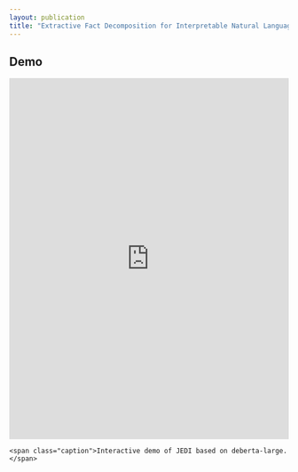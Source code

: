```yaml
---
layout: publication
title: "Extractive Fact Decomposition for Interpretable Natural Language Inference in one Forward Pass"
---
```


<h2>Demo</h2>

<div class="image-caption">

  <iframe class="frame" src="https://jedi.nicpopovic.com/demo/?__fullscreen=true" frameborder="0" width="100%" height="650" style="width: 100%; height: 650px;"></iframe>

  <script>
    function adjustIframeHeight() {
      const iframe = document.querySelector('.frame');
      if (!iframe) {
        setTimeout(adjustIframeHeight, 100);
        return;
      }
      if (window.innerWidth <= 452) {
        iframe.style.height = '1000px'; // Set height to 750px for mobile
      } else {
        iframe.style.height = '650px'; // Default height for larger screens
      }
    }

    // Adjust iframe height on load and when the window is resized
    window.onload = adjustIframeHeight;
    window.onresize = adjustIframeHeight;
  </script>
    <span class="caption">Interactive demo of JEDI based on deberta-large.</span>
</div>
